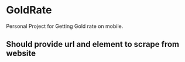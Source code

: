 # GoldRate
Personal Project for Getting Gold rate on mobile.
## Should provide url and element to scrape from website
